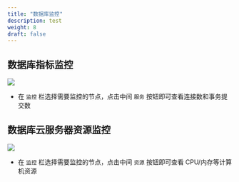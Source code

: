 ```yaml
---
title: "数据库监控"
description: test
weight: 8
draft: false
---
```




## 数据库指标监控

![](../../_images/image-DatabaseMonitor.png)

* 在 `监控` 栏选择需要监控的节点，点击中间 `服务` 按钮即可查看连接数和事务提交数

## 数据库云服务器资源监控

![](../../_images/image-ComputerMonitor.png)

* 在 `监控` 栏选择需要监控的节点，点击中间 `资源` 按钮即可查看 CPU/内存等计算机资源
